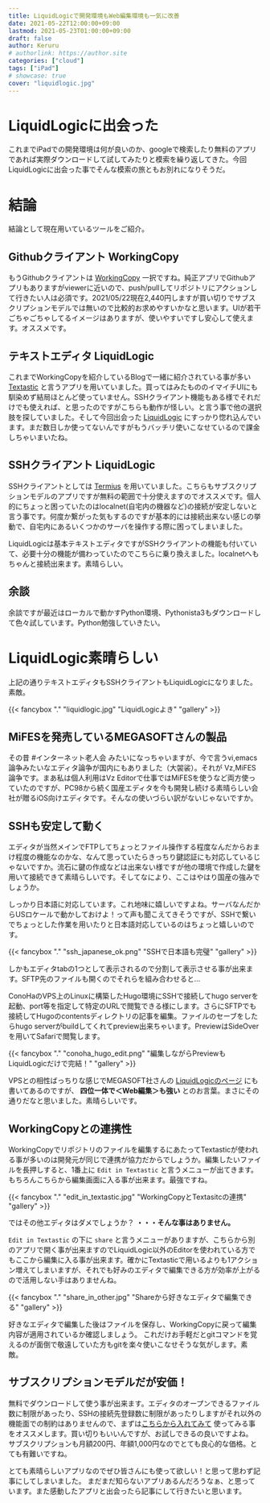 ```yaml
---
title: LiquidLogicで開発環境もWeb編集環境も一気に改善
date: 2021-05-22T12:00:00+09:00
lastmod: 2021-05-23T01:00:00+09:00
draft: false
author: Keruru
# authorlink: https://author.site
categories: ["cloud"]
tags: ["iPad"]
# showcase: true
cover: "liquidlogic.jpg"
---
```


# LiquidLogicに出会った

これまでiPadでの開発環境は何が良いのか、googleで検索したり無料のアプリであれば実際ダウンロードして試してみたりと模索を繰り返してきた。今回LiquidLogicに出会った事でそんな模索の旅ともお別れになりそうだ。

# 結論
結論として現在用いているツールをご紹介。

## Githubクライアント WorkingCopy
もうGithubクライアントは [WorkingCopy](https://apps.apple.com/jp/app/working-copy-git-client/id896694807) 一択ですね。純正アプリでGithubアプリもありますがviewerに近いので、push/pullしてリポジトリにアクションして行きたい人は必須です。2021/05/22現在2,440円しますが買い切りでサブスクリプションモデルでは無いので比較的お求めやすいかなと思います。UIが若干ごちゃごちゃしてるイメージはありますが、使いやすいですし安心して使えます。オススメです。

## テキストエディタ LiquidLogic
これまでWorkingCopyを紹介しているBlogで一緒に紹介されている事が多い [Textastic](https://apps.apple.com/jp/app/textastic-code-editor-9/id1049254261) と言うアプリを用いていました。買ってはみたもののイマイチUIにも馴染めず結局ほとんど使っていません。SSHクライアント機能もある様でそれだけでも使えれば、と思ったのですがこちらも動作が怪しい。と言う事で他の選択肢を探していました。そして今回出会った [LiquidLogic](https://apps.apple.com/jp/app/%E3%83%86%E3%82%AD%E3%82%B9%E3%83%88%E3%82%A8%E3%83%87%E3%82%A3%E3%82%BF-liquidlogic/id1458566442) にすっかり惚れ込んでいます。まだ数日しか使ってないんですがもうバッチリ使いこなせているので課金しちゃいまいたね。

## SSHクライアント LiquidLogic
SSHクライアントとしては [Termius](https://apps.apple.com/jp/app/termius-ssh-client/id549039908) を用いていました。こちらもサブスクリプションモデルのアプリですが無料の範囲で十分使えますのでオススメです。個人的にちょっと困っていたのはlocalnet(自宅内の機器など)の接続が安定しないと言う事です。何度か繋がった気もするのですが基本的には接続出来ない感じの挙動で、自宅内にあるいくつかのサーバを操作する際に困ってしまいました。

LiquidLogicは基本テキストエディタですがSSHクライアントの機能も付いていて、必要十分の機能が備わっていたのでこちらに乗り換えました。localnetへもちゃんと接続出来ます。素晴らしい。

## 余談
余談ですが最近はローカルで動かすPython環境、Pythonista3もダウンロードして色々試しています。Python勉強していきたい。

# LiquidLogic素晴らしい
上記の通りテキストエディタもSSHクライアントもLiquidLogicになりました。素敵。

{{< fancybox "." "liquidlogic.jpg" "LiquidLogicよき" "gallery" >}}

## MiFESを発売しているMEGASOFTさんの製品
その昔 #インターネット老人会 みたいになっちゃいますが、今で言うvi,emacs論争みたいなエディタ論争が国内にもありました（大袈裟）。それが Vz,MiFES論争です。まあ私は個人利用はVz Editorで仕事ではMiFESを使うなど両方使っていたのですが、PC98から続く国産エディタを今も開発し続ける素晴らしい会社が贈るiOS向けエディタです。そんなの使いづらい訳がないじゃないですか。

## SSHも安定して動く
エディタが当然メインでFTPしてちょっとファイル操作する程度なんだからおまけ程度の機能なのかな、なんて思っていたらきっちり鍵認証にも対応しているじゃないですか。流石に鍵の作成などは出来ない様ですが他の環境で作成した鍵を用いて接続できて素晴らしいです。そしてなにより、ここはやはり国産の強みでしょうか。

しっかり日本語に対応しています。これ地味に嬉しいですよね。サーバなんだからUSロケールで動かしておけよ！って声も聞こえてきそうですが、SSHで繋いでちょっとした作業を用いたりと日本語対応しているのはちょっと嬉しいのです。

{{< fancybox "." "ssh_japanese_ok.png" "SSHで日本語も完璧" "gallery" >}}

しかもエディタtabの1つとして表示されるので分割して表示させる事が出来ます。SFTP先のファイルも開くのでそれらを組み合わせると…

ConoHaのVPS上のLinuxに構築したHugo環境にSSHで接続してhugo serverを起動、port等を指定して特定のURLで閲覧できる様にします。さらにSFTPでも接続してHugoのcontentsディレクトリの記事を編集。ファイルのセーブをしたらhugo serverがbuildしてくれてpreview出来ちゃいます。PreviewはSideOverを用いてSafariで閲覧します。

{{< fancybox "." "conoha_hugo_edit.png" "編集しながらPreviewもLiquidLogicだけで完結！" "gallery" >}}

VPSとの相性ばっちりな感じでMEGASOFT社さんの [LiquidLogicのページ](https://www.megasoft.co.jp/liquidlogic/feature02.php) にも書いてあるのですが、 **四位一体で＜Web編集＞も強い** とのお言葉。まさにその通りだなと思いました。素晴らしいです。

## WorkingCopyとの連携性
WorkingCopyでリポジトリのファイルを編集するにあたってTextasticが使われる事が多いのは開発元が同じで連携が協力だからでしょうか。編集したいファイルを長押しすると、1番上に `Edit in Textastic` と言うメニューが出てきます。もちろんこちらから編集画面に入る事が出来ます。最強ですね。

{{< fancybox "." "edit_in_textastic.jpg" "WorkingCopyとTextasitcの連携" "gallery" >}}

ではその他エディタはダメでしょうか？  **・・・そんな事はありません。**

`Edit in Textastic` の下に `share` と言うメニューがありますが、こちらから別のアプリで開く事が出来ますのでLiquidLogic以外のEditorを使われている方でもここから編集に入る事が出来ます。確かにTextasticで用いるよりも1アクション増えてしまいますが、それでも好みのエディタで編集できる方が効率が上がるので活用しない手はありませんね。

{{< fancybox "." "share_in_other.jpg" "Shareから好きなエディタで編集できる" "gallery" >}}

好きなエディタで編集した後はファイルを保存し、WorkingCopyに戻って編集内容が適用されているか確認しましょう。
これだけお手軽だとgitコマンドを覚えるのが面倒で敬遠していた方もgitを楽々使いこなせそうな気がします。素敵。

## サブスクリプションモデルだが安価！
無料でダウンロードして使う事が出来ます。エディタのオープンできるファイル数に制限があったり、SSHの接続先登録数に制限があったりしますがそれ以外の機能面での制約はありませんので、まずは[こちらから入れてみて](https://apps.apple.com/jp/app/%E3%83%86%E3%82%AD%E3%82%B9%E3%83%88%E3%82%A8%E3%83%87%E3%82%A3%E3%82%BF-liquidlogic/id1458566442) 使ってみる事をオススメします。買い切りもいいんですが、お試しできるの良いですよね。
サブスクリプションも月額200円、年額1,000円なのでとても良心的な価格。とても有難いですね。

とても素晴らしいアプリなのでぜひ皆さんにも使って欲しい！と思って思わず記事にしてしまいました。
まだまだ知らないアプリあるんだろうなぁ、と思っています。また感動したアプリと出会ったら記事にして行きたいと思います。
